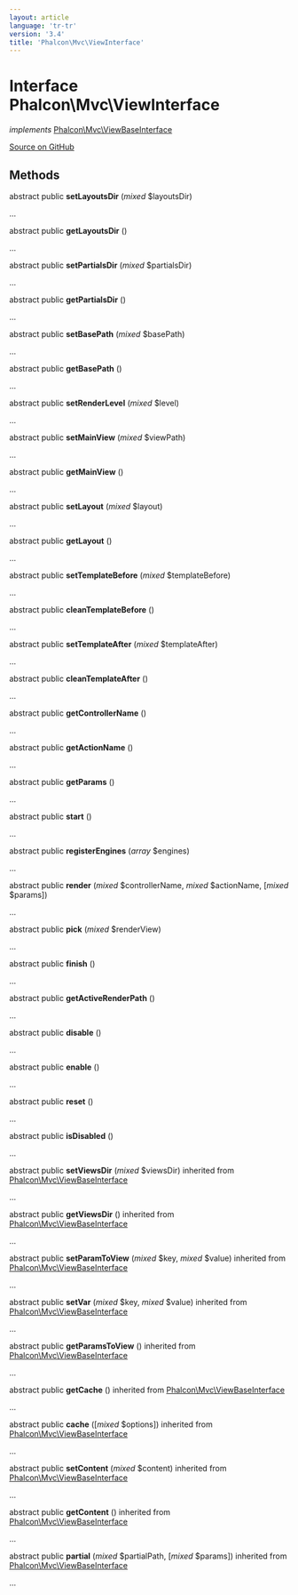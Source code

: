 ```yaml
---
layout: article
language: 'tr-tr'
version: '3.4'
title: 'Phalcon\Mvc\ViewInterface'
---
```


# Interface **Phalcon\Mvc\ViewInterface**

*implements* [Phalcon\Mvc\ViewBaseInterface](/3.4/en/api/Phalcon_Mvc_ViewBaseInterface)

<a href="https://github.com/phalcon/cphalcon/tree/v3.4.0/phalcon/mvc/viewinterface.zep" class="btn btn-default btn-sm">Source on GitHub</a>

## Methods

abstract public **setLayoutsDir** (*mixed* $layoutsDir)

...

abstract public **getLayoutsDir** ()

...

abstract public **setPartialsDir** (*mixed* $partialsDir)

...

abstract public **getPartialsDir** ()

...

abstract public **setBasePath** (*mixed* $basePath)

...

abstract public **getBasePath** ()

...

abstract public **setRenderLevel** (*mixed* $level)

...

abstract public **setMainView** (*mixed* $viewPath)

...

abstract public **getMainView** ()

...

abstract public **setLayout** (*mixed* $layout)

...

abstract public **getLayout** ()

...

abstract public **setTemplateBefore** (*mixed* $templateBefore)

...

abstract public **cleanTemplateBefore** ()

...

abstract public **setTemplateAfter** (*mixed* $templateAfter)

...

abstract public **cleanTemplateAfter** ()

...

abstract public **getControllerName** ()

...

abstract public **getActionName** ()

...

abstract public **getParams** ()

...

abstract public **start** ()

...

abstract public **registerEngines** (*array* $engines)

...

abstract public **render** (*mixed* $controllerName, *mixed* $actionName, [*mixed* $params])

...

abstract public **pick** (*mixed* $renderView)

...

abstract public **finish** ()

...

abstract public **getActiveRenderPath** ()

...

abstract public **disable** ()

...

abstract public **enable** ()

...

abstract public **reset** ()

...

abstract public **isDisabled** ()

...

abstract public **setViewsDir** (*mixed* $viewsDir) inherited from [Phalcon\Mvc\ViewBaseInterface](/3.4/en/api/Phalcon_Mvc_ViewBaseInterface)

...

abstract public **getViewsDir** () inherited from [Phalcon\Mvc\ViewBaseInterface](/3.4/en/api/Phalcon_Mvc_ViewBaseInterface)

...

abstract public **setParamToView** (*mixed* $key, *mixed* $value) inherited from [Phalcon\Mvc\ViewBaseInterface](/3.4/en/api/Phalcon_Mvc_ViewBaseInterface)

...

abstract public **setVar** (*mixed* $key, *mixed* $value) inherited from [Phalcon\Mvc\ViewBaseInterface](/3.4/en/api/Phalcon_Mvc_ViewBaseInterface)

...

abstract public **getParamsToView** () inherited from [Phalcon\Mvc\ViewBaseInterface](/3.4/en/api/Phalcon_Mvc_ViewBaseInterface)

...

abstract public **getCache** () inherited from [Phalcon\Mvc\ViewBaseInterface](/3.4/en/api/Phalcon_Mvc_ViewBaseInterface)

...

abstract public **cache** ([*mixed* $options]) inherited from [Phalcon\Mvc\ViewBaseInterface](/3.4/en/api/Phalcon_Mvc_ViewBaseInterface)

...

abstract public **setContent** (*mixed* $content) inherited from [Phalcon\Mvc\ViewBaseInterface](/3.4/en/api/Phalcon_Mvc_ViewBaseInterface)

...

abstract public **getContent** () inherited from [Phalcon\Mvc\ViewBaseInterface](/3.4/en/api/Phalcon_Mvc_ViewBaseInterface)

...

abstract public **partial** (*mixed* $partialPath, [*mixed* $params]) inherited from [Phalcon\Mvc\ViewBaseInterface](/3.4/en/api/Phalcon_Mvc_ViewBaseInterface)

...